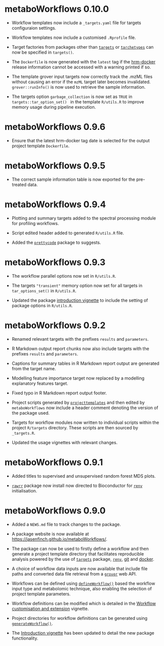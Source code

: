 # metaboWorkflows 0.10.0

* Workflow templates now include a `_targets.yaml` file for targets configuraion settings.

* Workflow templates now include a customised `.Rprofile` file.

* Target factories from packages other than [`targets`](https://docs.ropensci.org/targets/) or [`tarchetypes`](https://docs.ropensci.org/tarchetypes/) can now be specified in `targets()`.

* The `Dockerfile` is now generated with the `latest` tag if the [hrm-docker](https://github.com/jasenfinch/hrm-docker) release information cannot be accessed with a warning printed if so.

* The template grover input targets now correctly track the .mzML files without causing an error if the `mzML` target later becomes invalidated. `grover::runInfo()` is now used to retrieve the sample information.

* The targets option `garbage_collection` is now set as `TRUE` in `targets::tar_option_set() ` in the template `R/utils.R` to improve memory usage during pipeline execution.

# metaboWorkflows 0.9.6

* Ensure that the latest hrm-docker tag date is selected for the output project template `Dockerfile`.

# metaboWorkflows 0.9.5

* The correct sample information table is now exported for the pre-treated data.

# metaboWorkflows 0.9.4

* Plotting and summary targets added to the spectral processing module for profiling workflows.

* Script edited header added to generated `R/utils.R` file.

* Added the [`prettycode`](https://github.com/r-lib/prettycode) package to suggests.

# metaboWorkflows 0.9.3

* The workflow parallel options now set in `R/utils.R`.

* The targets `"transient"` memory option now set for all targets in `tar_options_set()` in `R/utils.R`.

* Updated the package [introduction vignette](https://jasenfinch.github.io/metaboWorkflows/articles/metaboWorkflows.html#the-project-directory-1) to include the setting of package options in `R/utils.R`.

# metaboWorkflows 0.9.2

* Renamed relevant targets with the prefixes `results` and `parameters`.

* R Markdown output report chunks now also include targets with the prefixes `results` and `parameters`.

* Captions for summary tables in R Markdown report output are generated from the target name.

* Modelling feature importance target now replaced by a modelling explanatory features target.

* Fixed typo in R Markdown report output footer.

* Project scripts generated by [`projecttemplates`]() and then edited by `metaboWorkflows` now include a header comment denoting the version of the package used.

* Targets for workflow modules now written to individual scripts within the project `R/targets` directory. 
These scripts are then sourced by `_targets.R`.

* Updated the usage vignettes with relevant changes.

# metaboWorkflows 0.9.1

* Added titles to supervised and unsupervised random forest MDS plots.

* [`rawrr`](https://bioconductor.org/packages/release/bioc/html/rawrr.html) package now install now directed to Bioconductor for  [`renv`](https://rstudio.github.io/renv/) initialisation.

# metaboWorkflows 0.9.0

* Added a `NEWS.md` file to track changes to the package.

* A package website is now available at <https://jasenfinch.github.io/metaboWorkflows/>.

* The package can now be used to firstly define a workflow and then generate a project template directory that facilitates reproducible analysis powered by the use of [`targets`](https://docs.ropensci.org/targets/) package, [`renv`](https://rstudio.github.io/renv/), [git](https://git-scm.com/) and [docker](https://www.docker.com/).

* A choice of workflow data inputs are now available that include file paths and converted data file retrieval from a [`grover`](https://jasenfinch.github.io/grover/) web API.

* Workflows can be defined using [`defineWorkflow()`](https://jasenfinch.github.io/metaboWorkflows/reference/defineWorkflow.html) based the workflow input type and metabolomic technique, also enabling the selection of project template parameters.

* Workflow definitions can be modified which is detailed in the [Workflow customisation and extension](https://jasenfinch.github.io/metaboWorkflows/articles/workflow-customisation.html) vignette.

* Project directories for workflow definitions can be generated using [`generateWorkflow()`](https://jasenfinch.github.io/metaboWorkflows/reference/generateWorkflow.html).

* The [Introduction vignette](https://jasenfinch.github.io/metaboWorkflows/articles/metaboWorkflows.html) has been updated to detail the new package functionality.
